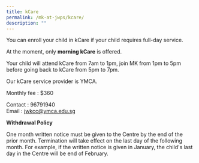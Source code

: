 ```yaml
---
title: kCare
permalink: /mk-at-jwps/kcare/
description: ""
---
```

You can enroll your child in kCare if your child requires full-day service. 

At the moment, only **morning kCare** is offered. 

Your child will attend kCare from 7am to 1pm, join MK from 1pm to 5pm before going back to kCare from 5pm to 7pm.

Our kCare service provider is YMCA.

Monthly fee : $360

Contact : 96791940<br>
Email : <a href="mailto:jwkcc@ymca.edu.sg">jwkcc@ymca.edu.sg</a>


**Withdrawal Policy**

One month written notice must be given to the Centre by the end of the prior month. Termination will take effect on the last day of the following month. For example, if the written notice is given in January, the child's last day in the Centre will be end of February.